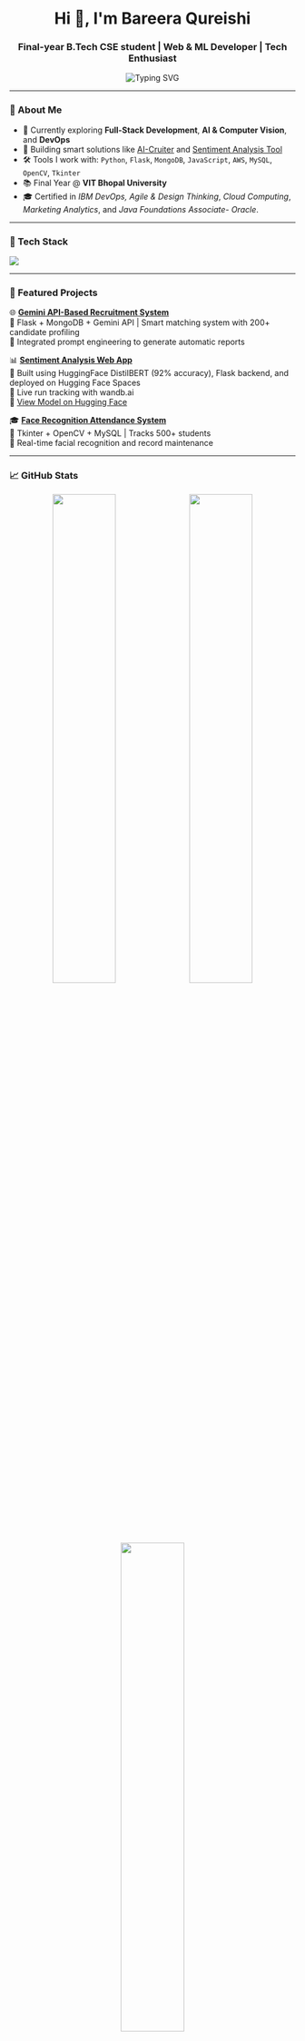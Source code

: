 <h1 align="center">Hi 👋, I'm Bareera Qureishi</h1>
<h3 align="center">Final-year B.Tech CSE student | Web & ML Developer | Tech Enthusiast</h3>

<p align="center">
  <img src="https://readme-typing-svg.herokuapp.com?font=Fira+Code&size=18&pause=1000&color=F76D57&center=true&vCenter=true&width=435&lines=Crafting+AI-Powered+Web+Apps;Loves+Python%2C+Flask+%26+Cloud;Open+Source+Contributor+%7C+Forever+Learning" alt="Typing SVG" />
</p>

---

### 🔎 About Me

- 🌱 Currently exploring **Full-Stack Development**, **AI & Computer Vision**, and **DevOps**
- 🧠 Building smart solutions like [AI-Cruiter](https://github.com/Bareeraq/AI-cruiter) and [Sentiment Analysis Tool](https://github.com/Bareeraq/sentiment-analysis-tool)
- 🛠️ Tools I work with: `Python`, `Flask`, `MongoDB`, `JavaScript`, `AWS`, `MySQL`, `OpenCV`, `Tkinter`
- 📚 Final Year @ **VIT Bhopal University**
- 🎓 Certified in *IBM DevOps, Agile & Design Thinking*, *Cloud Computing*, *Marketing Analytics*, and *Java Foundations Associate- Oracle*.

---

### 🧰 Tech Stack

<img src="https://skillicons.dev/icons?i=python,java,cpp,html,css,js,flask,mysql,mongodb,aws,git,github,vscode,opencv,tensorflow" />

---

### 🚀 Featured Projects

🌐 **[Gemini API-Based Recruitment System](https://github.com/Bareeraq/AI-cruiter)**  
🔹 Flask + MongoDB + Gemini API | Smart matching system with 200+ candidate profiling  
🔹 Integrated prompt engineering to generate automatic reports

📊 **[Sentiment Analysis Web App](https://github.com/Bareeraq/sentiment-analysis-tool)**  
🔹 Built using HuggingFace DistilBERT (92% accuracy), Flask backend, and deployed on Hugging Face Spaces  
🔹 Live run tracking with wandb.ai  
🔗 [View Model on Hugging Face](https://huggingface.co/bareeraqrsh/Sentiment-analysis-tool)

🎓 **[Face Recognition Attendance System](https://github.com/Bareeraq/Face_recognition_system)**  
🔹 Tkinter + OpenCV + MySQL | Tracks 500+ students  
🔹 Real-time facial recognition and record maintenance

---

### 📈 GitHub Stats

<p align="center">
  <img src="https://github-readme-stats.vercel.app/api?username=Bareeraq&show_icons=true&theme=radical" width="47%"/>
  <img src="https://streak-stats.demolab.com?user=Bareeraq&theme=radical" width="47%"/>
</p>
<p align="center">
  <img src="https://github-readme-stats.vercel.app/api/top-langs/?username=Bareeraq&layout=compact&theme=radical" width="47%"/>
</p>

---

### 💼 Connect with Me

[![LinkedIn](https://img.shields.io/badge/LinkedIn-Bareera%20Qureishi-blue?logo=linkedin)](https://www.linkedin.com/in/bareera-qureishi/)
[![Gmail](https://img.shields.io/badge/Gmail-bareera.qureishi7@gmail.com-red?logo=gmail)](mailto:bareera.qureishi7@gmail.com)
[![GitHub](https://img.shields.io/badge/GitHub-Bareeraq-black?logo=github)](https://github.com/Bareeraq)

---

<details>
  <summary>📌 Resume & Certificates</summary>

- 📄 [View My Resume]([https://drive.google.com/file/d/1jtk7fbXeSA6H9dpTOjy9sC_iWekMBL4n/view?usp=sharing](https://github.com/Bareeraq/Bareera_Qureishi_Resume/blob/main/Bareera_Qureishi_Resume.pdf))
- 📃 [Java Foundation Associate - Oracle](https://drive.google.com/file/d/107-GlYPxLgUwKBXdP44jfJNP_CD-h8al/view?usp=sharing)
- 📃 [DevOps, Agile & Design Thinking - IBM](https://drive.google.com/file/d/1e6tByp0IszkvBFbKOJCTZ2HG_rOY8Y2n/view?usp=sharing)
- 📃 [DevOps V2 - IBM](https://drive.google.com/file/d/1Vw2gZT-lzRwnenUXBtABQw0StM6fGaUs/view?usp=sharing)
- 📃 [Cloud Computing - NPTEL](https://drive.google.com/file/d/127nCS9yUsB7K8TPdUx0lehtelpC-foKc/view?usp=sharing)
- 📃 [Marketing Analytics - NPTEL](https://drive.google.com/file/d/14tDyFuD4_t45gnlIWNQxj_Yn82vTKuMn/view?usp=sharing)
  
</details>

---

✨ _“Learning is a journey — and I code along the way.”_  
